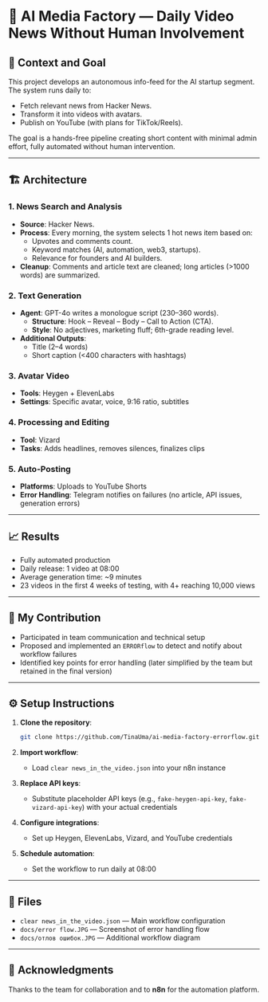 # 🎥 AI Media Factory — Daily Video News Without Human Involvement

## 📌 Context and Goal

This project develops an autonomous info-feed for the AI startup segment. The system runs daily to:
- Fetch relevant news from Hacker News.
- Transform it into videos with avatars.
- Publish on YouTube (with plans for TikTok/Reels).

The goal is a hands-free pipeline creating short content with minimal admin effort, fully automated without human intervention.

---

## 🏗️ Architecture

### 1. News Search and Analysis
- **Source**: Hacker News.
- **Process**: Every morning, the system selects 1 hot news item based on:
  - Upvotes and comments count.
  - Keyword matches (AI, automation, web3, startups).
  - Relevance for founders and AI builders.
- **Cleanup**: Comments and article text are cleaned; long articles (>1000 words) are summarized.

### 2. Text Generation
- **Agent**: GPT-4o writes a monologue script (230–360 words).
  - **Structure**: Hook – Reveal – Body – Call to Action (CTA).
  - **Style**: No adjectives, marketing fluff; 6th-grade reading level.
- **Additional Outputs**:
  - Title (2–4 words)
  - Short caption (<400 characters with hashtags)

### 3. Avatar Video
- **Tools**: Heygen + ElevenLabs
- **Settings**: Specific avatar, voice, 9:16 ratio, subtitles

### 4. Processing and Editing
- **Tool**: Vizard
- **Tasks**: Adds headlines, removes silences, finalizes clips

### 5. Auto-Posting
- **Platforms**: Uploads to YouTube Shorts
- **Error Handling**: Telegram notifies on failures (no article, API issues, generation errors)

---

## 📈 Results

- Fully automated production
- Daily release: 1 video at 08:00
- Average generation time: ~9 minutes
- 23 videos in the first 4 weeks of testing, with 4+ reaching 10,000 views

---

## 🙋 My Contribution

- Participated in team communication and technical setup  
- Proposed and implemented an `ERRORflow` to detect and notify about workflow failures  
- Identified key points for error handling (later simplified by the team but retained in the final version)

---

## ⚙️ Setup Instructions

1. **Clone the repository**:
   ```bash
   git clone https://github.com/TinaUma/ai-media-factory-errorflow.git
   ```

2. **Import workflow**:
   - Load `сlear news_in_the_video.json` into your n8n instance

3. **Replace API keys**:
   - Substitute placeholder API keys (e.g., `fake-heygen-api-key`, `fake-vizard-api-key`) with your actual credentials

4. **Configure integrations**:
   - Set up Heygen, ElevenLabs, Vizard, and YouTube credentials

5. **Schedule automation**:
   - Set the workflow to run daily at 08:00

---

## 📁 Files

- `сlear news_in_the_video.json` — Main workflow configuration  
- `docs/error flow.JPG` — Screenshot of error handling flow  
- `docs/отлов ошибок.JPG` — Additional workflow diagram

---

## 🙏 Acknowledgments

Thanks to the team for collaboration and to **n8n** for the automation platform.
